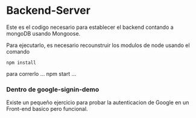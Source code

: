 # Backend-Server

Este es el codigo necesario para establecer el backend contando a mongoDB
usando Mongoose.

Para ejecutarlo, es necesario recounstruir los modulos
de node usando el comando

```
npm install
```
para correrlo
...
npm start 
...
### Dentro de google-signin-demo

Existe un pequeño ejercicio para probar la
autenticacion de Google en un Front-end basico pero 
funcional.
